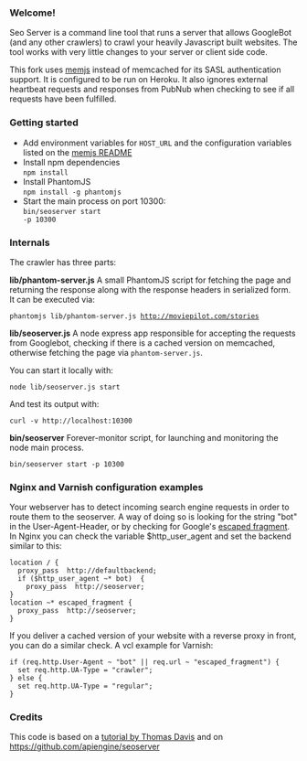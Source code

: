 ### Welcome!
Seo Server is a command line tool that runs a server that allows GoogleBot (and any other crawlers) to crawl your heavily Javascript built websites. The tool works with very little changes to your server or client side code. 

This fork uses [memjs](https://github.com/alevy/memjs#configuration) instead of memcached for its SASL authentication support. It is configured to be run on Heroku. It also ignores external heartbeat requests and responses from PubNub when checking to see if all requests have been fulfilled.


### Getting started
* Add environment variables for `HOST_URL` and the configuration variables listed on the [memjs README](https://github.com/alevy/memjs#configuration)
* Install npm dependencies <br/>
<code>npm install</code>
* Install PhantomJS <br/>
<code>npm install -g phantomjs</code>
* Start the main process on port 10300:<br/>
<code>bin/seoserver start -p 10300</code>


### Internals
The crawler has three parts:

**lib/phantom-server.js** A small PhantomJS script for fetching the page and returning the response along with the response headers in serialized form. It can be executed via:

<code>phantomjs lib/phantom-server.js http://moviepilot.com/stories</code>

**lib/seoserver.js** A node express app responsible for accepting the requests from Googlebot, checking if there is a cached version on memcached, otherwise fetching the page via `phantom-server.js`.

You can start it locally with:

<code>node lib/seoserver.js start</code>

And test its output with:

<code>curl -v http://localhost:10300</code>

**bin/seoserver** Forever-monitor script, for launching and monitoring the node main process.

<code>bin/seoserver start -p 10300</code>

### Nginx and Varnish configuration examples

Your webserver has to detect incoming search engine requests in order to
route them to the seoserver. A way of doing so is looking for the string "bot" 
in the User-Agent-Header, or by checking for Google's [escaped fragment](https://developers.google.com/webmasters/ajax-crawling/docs/specification). In Nginx you can check the
variable $http_user_agent and set the backend similar to this:

```nginx
location / {
  proxy_pass  http://defaultbackend;
  if ($http_user_agent ~* bot)  {
    proxy_pass  http://seoserver;
}
location ~* escaped_fragment {
  proxy_pass  http://seoserver;
}
```

If you deliver a cached version of your website with a reverse proxy
in front, you can do a similar check. A vcl example for Varnish:

```nginx
if (req.http.User-Agent ~ "bot" || req.url ~ "escaped_fragment") {
  set req.http.UA-Type = "crawler";
} else {
  set req.http.UA-Type = "regular";
}
```

### Credits

This code is based on a [tutorial by Thomas Davis](http://backbonetutorials.com/seo-for-single-page-apps/) and on https://github.com/apiengine/seoserver



